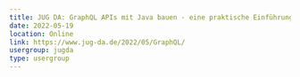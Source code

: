 ```yaml
---
title: JUG DA: GraphQL APIs mit Java bauen - eine praktische Einführung am Beispiel Spring-GraphQL (Nils Hartmann)
date: 2022-05-19
location: Online
link: https://www.jug-da.de/2022/05/GraphQL/
usergroup: jugda
type: usergroup
---
```

